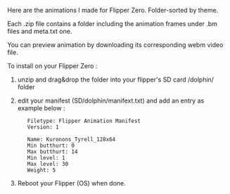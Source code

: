 Here are the animations I made for Flipper Zero. Folder-sorted by theme.

Each .zip file contains a folder including the animation frames under .bm files and meta.txt one.

You can preview animation by downloading its corresponding webm video file.

To install on your Flipper Zero :

1. unzip and drag&drop the folder into your flipper's SD card /dolphin/ folder
    
2. edit your manifest (SD/dolphin/manifext.txt) and add an entry as example below :

          Filetype: Flipper Animation Manifest
          Version: 1

          Name: Kuronons_Tyrell_128x64
          Min butthurt: 0
          Max butthurt: 14
          Min level: 1
          Max level: 30
          Weight: 5
    
3. Reboot your Flipper (OS) when done.  
